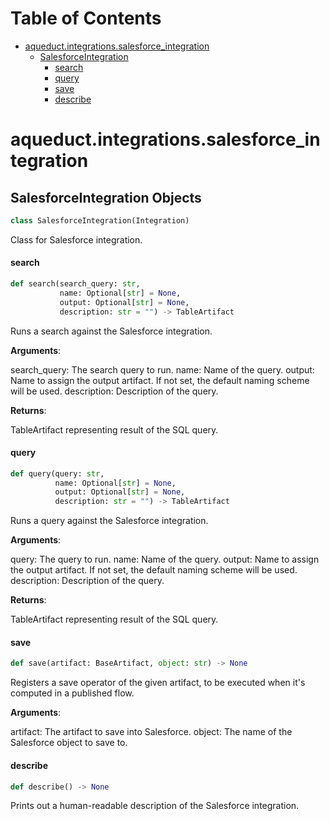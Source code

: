 # Table of Contents

* [aqueduct.integrations.salesforce\_integration](#aqueduct.integrations.salesforce_integration)
  * [SalesforceIntegration](#aqueduct.integrations.salesforce_integration.SalesforceIntegration)
    * [search](#aqueduct.integrations.salesforce_integration.SalesforceIntegration.search)
    * [query](#aqueduct.integrations.salesforce_integration.SalesforceIntegration.query)
    * [save](#aqueduct.integrations.salesforce_integration.SalesforceIntegration.save)
    * [describe](#aqueduct.integrations.salesforce_integration.SalesforceIntegration.describe)

<a id="aqueduct.integrations.salesforce_integration"></a>

# aqueduct.integrations.salesforce\_integration

<a id="aqueduct.integrations.salesforce_integration.SalesforceIntegration"></a>

## SalesforceIntegration Objects

```python
class SalesforceIntegration(Integration)
```

Class for Salesforce integration.

<a id="aqueduct.integrations.salesforce_integration.SalesforceIntegration.search"></a>

#### search

```python
def search(search_query: str,
           name: Optional[str] = None,
           output: Optional[str] = None,
           description: str = "") -> TableArtifact
```

Runs a search against the Salesforce integration.

**Arguments**:

  search_query:
  The search query to run.
  name:
  Name of the query.
  output:
  Name to assign the output artifact. If not set, the default naming scheme will be used.
  description:
  Description of the query.
  

**Returns**:

  TableArtifact representing result of the SQL query.

<a id="aqueduct.integrations.salesforce_integration.SalesforceIntegration.query"></a>

#### query

```python
def query(query: str,
          name: Optional[str] = None,
          output: Optional[str] = None,
          description: str = "") -> TableArtifact
```

Runs a query against the Salesforce integration.

**Arguments**:

  query:
  The query to run.
  name:
  Name of the query.
  output:
  Name to assign the output artifact. If not set, the default naming scheme will be used.
  description:
  Description of the query.
  

**Returns**:

  TableArtifact representing result of the SQL query.

<a id="aqueduct.integrations.salesforce_integration.SalesforceIntegration.save"></a>

#### save

```python
def save(artifact: BaseArtifact, object: str) -> None
```

Registers a save operator of the given artifact, to be executed when it's computed in a published flow.

**Arguments**:

  artifact:
  The artifact to save into Salesforce.
  object:
  The name of the Salesforce object to save to.

<a id="aqueduct.integrations.salesforce_integration.SalesforceIntegration.describe"></a>

#### describe

```python
def describe() -> None
```

Prints out a human-readable description of the Salesforce integration.

